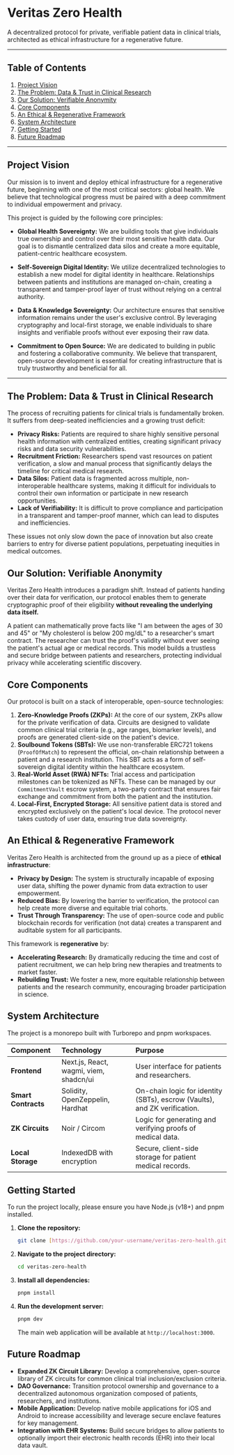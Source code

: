 # Veritas Zero Health

A decentralized protocol for private, verifiable patient data in clinical trials, architected as ethical infrastructure for a regenerative future.

---

## Table of Contents

1.  [Project Vision](#project-vision)
2.  [The Problem: Data & Trust in Clinical Research](#the-problem-data--trust-in-clinical-research)
3.  [Our Solution: Verifiable Anonymity](#our-solution-verifiable-anonymity)
4.  [Core Components](#core-components)
5.  [An Ethical & Regenerative Framework](#an-ethical--regenerative-framework)
6.  [System Architecture](#system-architecture)
7.  [Getting Started](#getting-started)
8.  [Future Roadmap](#future-roadmap)

---

## Project Vision

Our mission is to invent and deploy ethical infrastructure for a regenerative future, beginning with one of the most critical sectors: global health. We believe that technological progress must be paired with a deep commitment to individual empowerment and privacy.

This project is guided by the following core principles:

* **Global Health Sovereignty:** We are building tools that give individuals true ownership and control over their most sensitive health data. Our goal is to dismantle centralized data silos and create a more equitable, patient-centric healthcare ecosystem.

* **Self-Sovereign Digital Identity:** We utilize decentralized technologies to establish a new model for digital identity in healthcare. Relationships between patients and institutions are managed on-chain, creating a transparent and tamper-proof layer of trust without relying on a central authority.

* **Data & Knowledge Sovereignty:** Our architecture ensures that sensitive information remains under the user's exclusive control. By leveraging cryptography and local-first storage, we enable individuals to share insights and verifiable proofs without ever exposing their raw data.

* **Commitment to Open Source:** We are dedicated to building in public and fostering a collaborative community. We believe that transparent, open-source development is essential for creating infrastructure that is truly trustworthy and beneficial for all.

---

## The Problem: Data & Trust in Clinical Research

The process of recruiting patients for clinical trials is fundamentally broken. It suffers from deep-seated inefficiencies and a growing trust deficit:

* **Privacy Risks:** Patients are required to share highly sensitive personal health information with centralized entities, creating significant privacy risks and data security vulnerabilities.
* **Recruitment Friction:** Researchers spend vast resources on patient verification, a slow and manual process that significantly delays the timeline for critical medical research.
* **Data Silos:** Patient data is fragmented across multiple, non-interoperable healthcare systems, making it difficult for individuals to control their own information or participate in new research opportunities.
* **Lack of Verifiability:** It is difficult to prove compliance and participation in a transparent and tamper-proof manner, which can lead to disputes and inefficiencies.

These issues not only slow down the pace of innovation but also create barriers to entry for diverse patient populations, perpetuating inequities in medical outcomes.

## Our Solution: Verifiable Anonymity

Veritas Zero Health introduces a paradigm shift. Instead of patients handing over their data for verification, our protocol enables them to generate cryptographic proof of their eligibility **without revealing the underlying data itself.**

A patient can mathematically prove facts like "I am between the ages of 30 and 45" or "My cholesterol is below 200 mg/dL" to a researcher's smart contract. The researcher can trust the proof's validity without ever seeing the patient's actual age or medical records. This model builds a trustless and secure bridge between patients and researchers, protecting individual privacy while accelerating scientific discovery.

## Core Components

Our protocol is built on a stack of interoperable, open-source technologies:

1.  **Zero-Knowledge Proofs (ZKPs):** At the core of our system, ZKPs allow for the private verification of data. Circuits are designed to validate common clinical trial criteria (e.g., age ranges, biomarker levels), and proofs are generated client-side on the patient's device.
2.  **Soulbound Tokens (SBTs):** We use non-transferable ERC721 tokens (`ProofOfMatch`) to represent the official, on-chain relationship between a patient and a research institution. This SBT acts as a form of self-sovereign digital identity within the healthcare ecosystem.
3.  **Real-World Asset (RWA) NFTs:** Trial access and participation milestones can be tokenized as NFTs. These can be managed by our `CommitmentVault` escrow system, a two-party contract that ensures fair exchange and commitment from both the patient and the institution.
4.  **Local-First, Encrypted Storage:** All sensitive patient data is stored and encrypted exclusively on the patient's local device. The protocol never takes custody of user data, ensuring true data sovereignty.

## An Ethical & Regenerative Framework

Veritas Zero Health is architected from the ground up as a piece of **ethical infrastructure**:

* **Privacy by Design:** The system is structurally incapable of exposing user data, shifting the power dynamic from data extraction to user empowerment.
* **Reduced Bias:** By lowering the barrier to verification, the protocol can help create more diverse and equitable trial cohorts.
* **Trust Through Transparency:** The use of open-source code and public blockchain records for verification (not data) creates a transparent and auditable system for all participants.

This framework is **regenerative** by:

* **Accelerating Research:** By dramatically reducing the time and cost of patient recruitment, we can help bring new therapies and treatments to market faster.
* **Rebuilding Trust:** We foster a new, more equitable relationship between patients and the research community, encouraging broader participation in science.

## System Architecture

The project is a monorepo built with Turborepo and pnpm workspaces.

| Component | Technology | Purpose |
| :--- | :--- | :--- |
| **Frontend** | Next.js, React, wagmi, viem, shadcn/ui | User interface for patients and researchers. |
| **Smart Contracts** | Solidity, OpenZeppelin, Hardhat | On-chain logic for identity (SBTs), escrow (Vaults), and ZK verification. |
| **ZK Circuits** | Noir / Circom | Logic for generating and verifying proofs of medical data. |
| **Local Storage** | IndexedDB with encryption | Secure, client-side storage for patient medical records. |

## Getting Started

To run the project locally, please ensure you have Node.js (v18+) and pnpm installed.

1.  **Clone the repository:**
    ```bash
    git clone [https://github.com/your-username/veritas-zero-health.git](https://github.com/your-username/veritas-zero-health.git)
    ```

2.  **Navigate to the project directory:**
    ```bash
    cd veritas-zero-health
    ```

3.  **Install all dependencies:**
    ```bash
    pnpm install
    ```

4.  **Run the development server:**
    ```bash
    pnpm dev
    ```
    The main web application will be available at `http://localhost:3000`.

## Future Roadmap

* **Expanded ZK Circuit Library:** Develop a comprehensive, open-source library of ZK circuits for common clinical trial inclusion/exclusion criteria.
* **DAO Governance:** Transition protocol ownership and governance to a decentralized autonomous organization composed of patients, researchers, and institutions.
* **Mobile Application:** Develop native mobile applications for iOS and Android to increase accessibility and leverage secure enclave features for key management.
* **Integration with EHR Systems:** Build secure bridges to allow patients to optionally import their electronic health records (EHR) into their local data vault.
